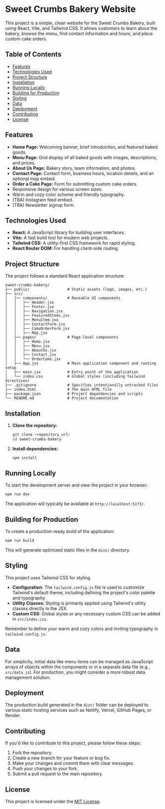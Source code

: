 # Sweet Crumbs Bakery Website

This project is a simple, clean website for the Sweet Crumbs Bakery, built using React, Vite, and Tailwind CSS. It allows customers to learn about the bakery, browse the menu, find contact information and hours, and place custom cake orders.

## Table of Contents

- [Features](#features)
- [Technologies Used](#technologies-used)
- [Project Structure](#project-structure)
- [Installation](#installation)
- [Running Locally](#running-locally)
- [Building for Production](#building-for-production)
- [Styling](#styling)
- [Data](#data)
- [Deployment](#deployment)
- [Contributing](#contributing)
- [License](#license)

## Features

- **Home Page:** Welcoming banner, brief introduction, and featured baked goods.
- **Menu Page:** Grid display of all baked goods with images, descriptions, and prices.
- **About Us Page:** Bakery story, team information, and photos.
- **Contact Page:** Contact form, business hours, location details, and an optional map embed.
- **Order a Cake Page:** Form for submitting custom cake orders.
- Responsive design for various screen sizes.
- Warm and cozy color scheme and friendly typography.
- (TBA) Instagram feed embed.
- (TBA) Newsletter signup form.

## Technologies Used

- **React:** A JavaScript library for building user interfaces.
- **Vite:** A fast build tool for modern web projects.
- **Tailwind CSS:** A utility-first CSS framework for rapid styling.
- **React Router DOM:** For handling client-side routing.

## Project Structure

The project follows a standard React application structure:

```
sweet-crumbs-bakery/
├── public/                 # Static assets (logo, images, etc.)
├── src/
│   ├── components/         # Reusable UI components
│   │   ├── Header.jsx
│   │   ├── Footer.jsx
│   │   ├── Navigation.jsx
│   │   ├── FeaturedItems.jsx
│   │   ├── MenuItem.jsx
│   │   ├── ContactForm.jsx
│   │   ├── CakeOrderForm.jsx
│   │   ├── Map.jsx
│   ├── pages/              # Page-level components
│   │   ├── Home.jsx
│   │   ├── Menu.jsx
│   │   ├── AboutUs.jsx
│   │   ├── Contact.jsx
│   │   └── OrderCake.jsx
│   ├── App.jsx             # Main application component and routing setup
│   ├── main.jsx            # Entry point of the application
│   └── index.css           # Global styles (including Tailwind directives)
├── .gitignore              # Specifies intentionally untracked files
├── index.html              # The main HTML file
├── package.json            # Project dependencies and scripts
└── README.md               # Project documentation
```

## Installation

1.  **Clone the repository:**

    ```bash
    git clone <repository_url>
    cd sweet-crumbs-bakery
    ```

2.  **Install dependencies:**

    ```bash
    npm install
    ```

## Running Locally

To start the development server and view the project in your browser:

```bash
npm run dev
```

The application will typically be available at `http://localhost:5173/`.

## Building for Production

To create a production-ready build of the application:

```bash
npm run build
```

This will generate optimized static files in the `dist/` directory.

## Styling

This project uses Tailwind CSS for styling.

-   **Configuration:** The `tailwind.config.js` file is used to customize Tailwind's default theme, including defining the project's color palette and typography.
-   **Utility Classes:** Styling is primarily applied using Tailwind's utility classes directly in the JSX.
-   **Custom CSS:** Global styles or any necessary custom CSS can be added in `src/index.css`.

Remember to define your warm and cozy colors and inviting typography in `tailwind.config.js`.

## Data

For simplicity, initial data like menu items can be managed as JavaScript arrays of objects within the components or in a separate data file (e.g., `src/data.js`). For production, you might consider a more robust data management solution.

## Deployment

The production build generated in the `dist/` folder can be deployed to various static hosting services such as Netlify, Vercel, GitHub Pages, or Render.

## Contributing

If you'd like to contribute to this project, please follow these steps:

1.  Fork the repository.
2.  Create a new branch for your feature or bug fix.
3.  Make your changes and commit them with clear messages.
4.  Push your changes to your fork.
5.  Submit a pull request to the main repository.

## License

This project is licensed under the [MIT License](LICENSE).
```

